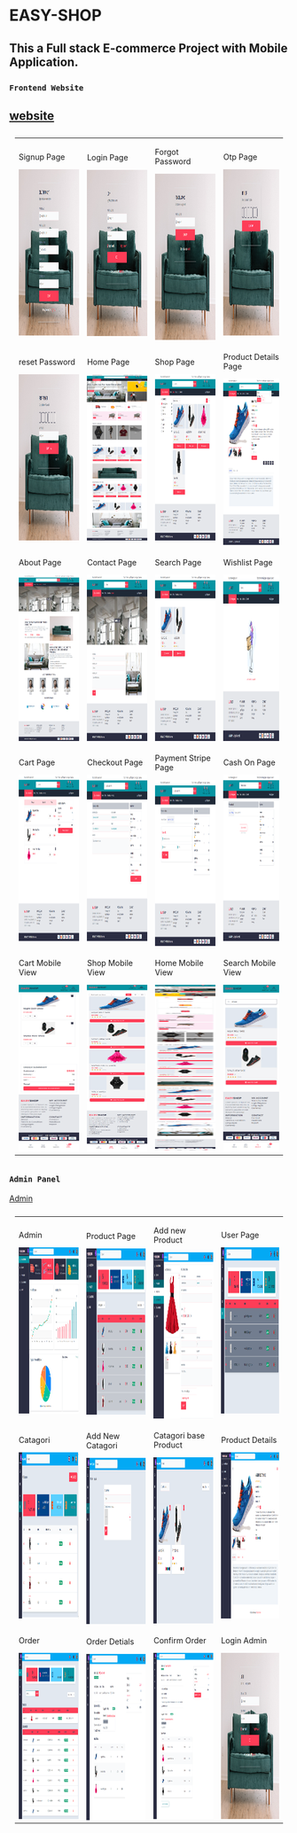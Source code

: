 # EASY-SHOP 
 

## This a Full stack  E-commerce Project with Mobile Application.

### `Frontend Website`
[website](https://easyshopjim.netlify.app/)
-------------------------------

<table style="padding:10px">
  <tr>
    <td> 
        <p>Signup Page</p>
        <img src="./screenshots/signup.png"  alt="1"  width = 200px height = 300px>
    </td>      
    <td>
        <p>Login Page</p>
        <img src="./screenshots/login.png" align="right" alt="2" width = 200px height = 300px>
    </td>
    <td>
        <p>Forgot Password</p>
        <img src="./screenshots/forgot.png" alt="3"  width = 200px height = 300px>
    </td>
    <td>
        <p>Otp Page</p>
        <img src="./screenshots/otp.png" alt="3"  width = 200px height = 300px>
    </td>
  </tr>

  <tr>
    <td>
        <p>reset Password</p>
        <img src="./screenshots/reset.png" alt="3"  width = 200px height = 300px>
    </td>
    <td>
        <p>Home Page</p>
        <img src="./screenshots/home.png" alt="3"  width = 200px height = 300px>
    </td>
    <td>
        <p>Shop Page</p>
        <img src="./screenshots/shop.png" alt="3"  width = 200px height = 300px>
    </td>
    <td>
        <p>Product Details Page</p>
        <img src="./screenshots/details_product.png" alt="3"  width = 200px height = 300px>
    </td>
  </tr>

  <tr>
    <td>
        <p>About Page</p>
        <img src="./screenshots/about.png" alt="3"  width = 200px height = 300px>
    </td>
    <td>
        <p>Contact Page</p>
        <img src="./screenshots/contact.png" alt="3"  width = 200px height = 300px>
    </td>
    <td>
        <p>Search Page</p>
        <img src="./screenshots/search.png" alt="3"  width = 200px height = 300px>
    </td>
    <td>
        <p>Wishlist Page</p>
        <img src="./screenshots/wishlist.png" alt="3"  width = 200px height = 300px>
    </td>
  </tr>
  <tr>
    <td>
        <p>Cart Page</p>
        <img src="./screenshots/cart.png" alt="3"  width = 200px height = 300px>
    </td>
    <td>
        <p>Checkout Page</p>
        <img src="./screenshots/checkout.png" alt="3"  width = 200px height = 300px>
    </td>
    <td>
        <p>Payment Stripe Page</p>
        <img src="./screenshots/payment_stripe.png" alt="3"  width = 200px height = 300px>
    </td>
    <td>
        <p>Cash On Page</p>
        <img src="./screenshots/cashon.png" alt="3"  width = 200px height = 300px>
    </td>
  </tr>
  <tr>
    <td>
        <p>Cart Mobile View</p>
        <img src="./screenshots/cart_mobile.png" alt="3"  width = 200px height = 300px>
    </td>
    <td>
        <p>Shop Mobile View</p>
        <img src="./screenshots/shop_mobile.png" alt="3"  width = 200px height = 300px>
    </td>
    <td>
        <p>Home Mobile View</p>
        <img src="./screenshots/home_mobile.png" alt="3"  width = 200px height = 300px>
    </td>
    <td>
        <p>Search Mobile View</p>
        <img src="./screenshots/search_mobile.png" alt="3" width = 200px height = 300px>
    </td>
  </tr>

</table>

### `Admin Panel`
[Admin](https://easyshopadminjim.netlify.app/)

<table style="padding:10px">


  <tr>
    <td> 
        <p>Admin</p>
        <img src="./screenshots/admin/admin_home.png"  alt="1"  width = 200px height = 300px>
    </td>      
    <td>
        <p>Product Page</p>
        <img src="./screenshots/admin/admin_product.png" align="right" alt="2" width = 200px height = 300px>
    </td>
    <td>
        <p>Add new Product</p>
        <img src="./screenshots/admin/admin_add_product.png" alt="3"  width = 200px height = 300px>
    </td>
    <td>
        <p>User Page</p>
        <img src="./screenshots/admin/admin_user.png" alt="3"  width = 200px height = 300px>
    </td>
  </tr>
 
 <tr>
    <td> 
        <p>Catagori</p>
        <img src="./screenshots/admin/admin_catagori.png"  alt="1"  width = 200px height = 300px>
    </td>      
    <td>
        <p>Add New Catagori</p>
        <img src="./screenshots/admin/admin_add_catagori.png" align="right" alt="2" width = 200px height = 300px>
    </td>
    <td>
        <p>Catagori base Product</p>
        <img src="./screenshots/admin/admin_cata_product.png" alt="3"  width = 200px height = 300px>
    </td>
    <td>
        <p>Product Details </p>
        <img src="./screenshots/admin/admin_details_product.png" alt="3"  width = 200px height = 300px>
    </td>
  </tr>
 
  <tr>
    <td> 
        <p>Order</p>
        <img src="./screenshots/admin/admin_order.png"  alt="1"  width = 200px height = 300px>
    </td>      
    <td>
        <p>Order Detials</p>
        <img src="./screenshots/admin/admin_order_details.png" align="right" alt="2" width = 200px height = 300px>
    </td>
    <td>
        <p>Confirm Order</p>
        <img src="./screenshots/admin/admin_confirm_order.png" alt="3"  width = 200px height = 300px>
    </td>
    <td>
        <p>Login Admin </p>
        <img src="./screenshots/login.png" alt="3"  width = 200px height = 300px>
    </td>
  </tr>

</table>